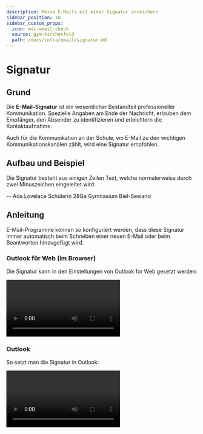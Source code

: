 ```yaml
---
description: Meine E-Mails mit einer Signatur anreichern
sidebar_position: 10
sidebar_custom_props:
  icon: mdi-email-check
  source: gym-kirchenfeld
  path: /docs/infra/email/signatur.md
---
```


# Signatur



## Grund

Die **E-Mail-Signatur** ist ein wesentlicher Bestandteil professioneller Kommunikation. Spezielle Angaben am Ende der Nachricht, erlauben dem Empfänger, den Absender zu identifizieren und erleichtern die Kontaktaufnahme.

Auch für die Kommunikation an der Schule, wo E-Mail zu den wichtigen Kommunikationskanälen zählt, wird eine Signatur empfohlen.

## Aufbau und Beispiel

Die Signatur besteht aus einigen Zeilen Text, welche normalerweise durch zwei Minuszeichen eingeleitet wird.

<BrowserWindow>

-\-
Ada Lovelace
Schülerin 28Ga
Gymnasium Biel-Seeland

</BrowserWindow>

## Anleitung

E-Mail-Programme können so konfiguriert werden, dass diese Signatur immer automatisch beim Schreiben einer neuen E-Mail oder beim Beantworten hinzugefügt wird.

### Outlook für Web (im Browser)
Die Signatur kann in den Einstellungen von Outlook for Web gesetzt werden:

<video controls>
  <source src="./images/AnleitungSignaturWebmail.mp4" type="video/mp4"/>
</video>


### Outlook
So setzt man die Signatur in Outlook:

<video controls>
  <source src="./images/AnleitungSignaturOutlook.mp4" type="video/mp4"/>
</video>

